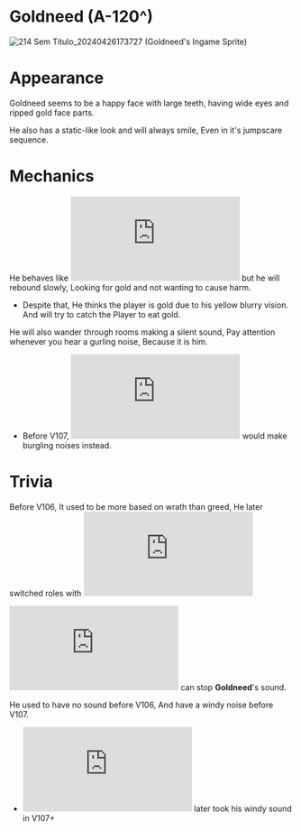 # Goldneed (A-120^)
![214 Sem Título_20240426173727](https://github.com/DawdleInTime/RND-Purgatory-Mod-Wiki/assets/168727225/e46afcd6-193c-4daa-b03b-7c3a9d8b2b43)
(Goldneed's Ingame Sprite)

# Appearance
Goldneed seems to be a happy face with large teeth, having wide eyes and ripped gold face parts.

He also has a static-like look and will always smile, Even in it's jumpscare sequence.

# Mechanics
He behaves like ![The Envied One](https://github.com/DawdleInTime/RND-Purgatory-Mod-Wiki/blob/main/envied_one.md) but he will rebound slowly, Looking for gold and not wanting to cause harm.
- Despite that, He thinks the player is gold due to his yellow blurry vision. And will try to catch the Player to eat gold.

He will also wander through rooms making a silent sound, Pay attention whenever you hear a gurling noise, Because it is him.
- Before V107, ![The Envied One](https://github.com/DawdleInTime/RND-Purgatory-Mod-Wiki/blob/main/envied_one.md) would make burgling noises instead.

# Trivia

Before V106, It used to be more based on wrath than greed, He later switched roles with ![Wrath Outsidæ](https://github.com/DawdleInTime/RND-Purgatory-Mod-Wiki/blob/main/wrathoutsidae.md)

![Desired Skull](https://github.com/DawdleInTime/RND-Purgatory-Mod-Wiki/blob/main/desiredskull.md) can stop __Goldneed__'s sound.

He used to have no sound before V106, And have a windy noise before V107.
- ![The Envied One](https://github.com/DawdleInTime/RND-Purgatory-Mod-Wiki/blob/main/envied_one.md) later took his windy sound in V107+
